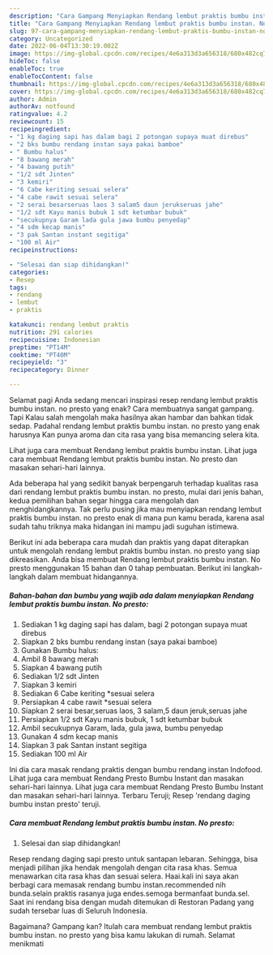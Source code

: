 ```yaml
---
description: "Cara Gampang Menyiapkan Rendang lembut praktis bumbu instan. No presto Menu Buat lebaran"
title: "Cara Gampang Menyiapkan Rendang lembut praktis bumbu instan. No presto Menu Buat lebaran"
slug: 97-cara-gampang-menyiapkan-rendang-lembut-praktis-bumbu-instan-no-presto-menu-buat-lebaran
category: Uncategorized
date: 2022-06-04T13:30:19.002Z
image: https://img-global.cpcdn.com/recipes/4e6a313d3a656318/680x482cq70/rendang-lembut-praktis-bumbu-instan-no-presto-foto-resep-utama.jpg
hideToc: false
enableToc: true
enableTocContent: false
thumbnail: https://img-global.cpcdn.com/recipes/4e6a313d3a656318/680x482cq70/rendang-lembut-praktis-bumbu-instan-no-presto-foto-resep-utama.jpg
cover: https://img-global.cpcdn.com/recipes/4e6a313d3a656318/680x482cq70/rendang-lembut-praktis-bumbu-instan-no-presto-foto-resep-utama.jpg
author: Admin
authorAv: notfound
ratingvalue: 4.2
reviewcount: 15
recipeingredient:
- "1 kg daging sapi has dalam bagi 2 potongan supaya muat direbus"
- "2 bks bumbu rendang instan saya pakai bamboe"
- " Bumbu halus"
- "8 bawang merah"
- "4 bawang putih"
- "1/2 sdt Jinten"
- "3 kemiri"
- "6 Cabe keriting sesuai selera"
- "4 cabe rawit sesuai selera"
- "2 serai besarseruas laos 3 salam5 daun jerukseruas jahe"
- "1/2 sdt Kayu manis bubuk 1 sdt ketumbar bubuk"
- "secukupnya Garam lada gula jawa bumbu penyedap"
- "4 sdm kecap manis"
- "3 pak Santan instant segitiga"
- "100 ml Air"
recipeinstructions:

- "Selesai dan siap dihidangkan!"
categories:
- Resep
tags:
- rendang
- lembut
- praktis

katakunci: rendang lembut praktis 
nutrition: 291 calories
recipecuisine: Indonesian
preptime: "PT14M"
cooktime: "PT40M"
recipeyield: "3"
recipecategory: Dinner

---
```



Selamat pagi Anda sedang mencari inspirasi resep rendang lembut praktis bumbu instan. no presto yang enak? Cara membuatnya sangat gampang. Tapi Kalau salah mengolah maka hasilnya akan hambar dan bahkan tidak sedap. Padahal rendang lembut praktis bumbu instan. no presto yang enak harusnya Kan punya aroma dan cita rasa yang bisa memancing selera kita.


Lihat juga cara membuat Rendang lembut praktis bumbu instan. Lihat juga cara membuat Rendang lembut praktis bumbu instan. No presto dan masakan sehari-hari lainnya.

Ada beberapa hal yang sedikit banyak berpengaruh terhadap kualitas rasa dari rendang lembut praktis bumbu instan. no presto, mulai dari jenis bahan, kedua pemilihan bahan segar hingga cara mengolah dan menghidangkannya. Tak perlu pusing jika mau menyiapkan rendang lembut praktis bumbu instan. no presto enak di mana pun kamu berada, karena asal sudah tahu triknya maka hidangan ini mampu jadi suguhan istimewa.


Berikut ini ada beberapa cara mudah dan praktis yang dapat diterapkan untuk mengolah rendang lembut praktis bumbu instan. no presto yang siap dikreasikan. Anda bisa membuat Rendang lembut praktis bumbu instan. No presto menggunakan 15 bahan dan 0 tahap pembuatan. Berikut ini langkah-langkah dalam membuat hidangannya.

<!--inarticleads1-->

##### Bahan-bahan dan bumbu yang wajib ada dalam menyiapkan Rendang lembut praktis bumbu instan. No presto:

1. Sediakan 1 kg daging sapi has dalam, bagi 2 potongan supaya muat direbus
1. Siapkan 2 bks bumbu rendang instan (saya pakai bamboe)
1. Gunakan  Bumbu halus:
1. Ambil 8 bawang merah
1. Siapkan 4 bawang putih
1. Sediakan 1/2 sdt Jinten
1. Siapkan 3 kemiri
1. Sediakan 6 Cabe keriting *sesuai selera
1. Persiapkan 4 cabe rawit *sesuai selera
1. Siapkan 2 serai besar,seruas laos, 3 salam,5 daun jeruk,seruas jahe
1. Persiapkan 1/2 sdt Kayu manis bubuk, 1 sdt ketumbar bubuk
1. Ambil secukupnya Garam, lada, gula jawa, bumbu penyedap
1. Gunakan 4 sdm kecap manis
1. Siapkan 3 pak Santan instant segitiga
1. Sediakan 100 ml Air


Ini dia cara masak rendang praktis dengan bumbu rendang instan Indofood. Lihat juga cara membuat Rendang Presto Bumbu Instant dan masakan sehari-hari lainnya. Lihat juga cara membuat Rendang Presto Bumbu Instant dan masakan sehari-hari lainnya. Terbaru Teruji; Resep &#39;rendang daging bumbu instan presto&#39; teruji. 

<!--inarticleads2-->

##### Cara membuat Rendang lembut praktis bumbu instan. No presto:


1. Selesai dan siap dihidangkan!

Resep rendang daging sapi presto untuk santapan lebaran. Sehingga, bisa menjadi pilihan jika hendak mengolah dengan cita rasa khas. Semua menawarkan cita rasa khas dan sesuai selera. Haai.kali ini saya akan berbagi cara memasak rendang bumbu instan.recommended nih bunda.selain praktis rasanya juga endes.semoga bermanfaat bunda.sel. Saat ini rendang bisa dengan mudah ditemukan di Restoran Padang yang sudah tersebar luas di Seluruh Indonesia. 

Bagaimana? Gampang kan? Itulah cara membuat rendang lembut praktis bumbu instan. no presto yang bisa kamu lakukan di rumah. Selamat menikmati
